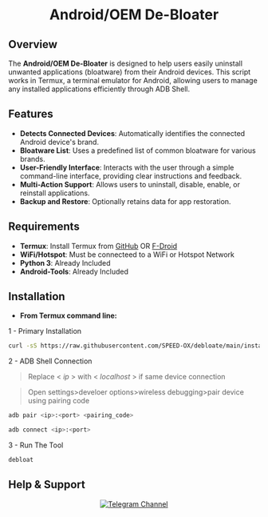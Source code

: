 <div align="center">
  
  # Android/OEM De-Bloater
  
</div>

## Overview
The **Android/OEM De-Bloater** is designed to help users easily uninstall unwanted applications (bloatware) from their Android devices. This script works in Termux, a terminal emulator for Android, allowing users to manage any installed applications efficiently through ADB Shell.

## Features
- **Detects Connected Devices**: Automatically identifies the connected Android device's brand.
- **Bloatware List**: Uses a predefined list of common bloatware for various brands.
- **User-Friendly Interface**: Interacts with the user through a simple command-line interface, providing clear instructions and feedback.
- **Multi-Action Support**: Allows users to uninstall, disable, enable, or reinstall applications.
- **Backup and Restore**: Optionally retains data for app restoration.

## Requirements
- **Termux**: Install Termux from [GitHub](https://github.com/termux/termux-app/releases) OR [F-Droid](https://f-droid.org/packages/com.termux/)
- **WiFi/Hotspot**: Must be connecteed to a WiFi or Hotspot Network
- **Python 3**: Already Included
- **Android-Tools**: Already Included

## Installation
- **From Termux command line:**

1 - Primary Installation
```bash
curl -sS https://raw.githubusercontent.com/SPEED-OX/debloate/main/install.sh | bash
```
2 - ADB Shell Connection

> Replace < *ip* > with < *localhost* > if same device connection

> Open settings>develoer options>wireless debugging>pair device using pairing code

```bash
adb pair <ip>:<port> <pairing_code>
```
```bash
adb connect <ip>:<port>
```
3 - Run The Tool
```bash
debloat
```

## Help & Support
<div align="center">
  
[![Telegram Channel](https://img.shields.io/badge/-telegram-red?color=white&logo=telegram&logoColor=blue)](https://t.me/TechGeekZ_CH)
